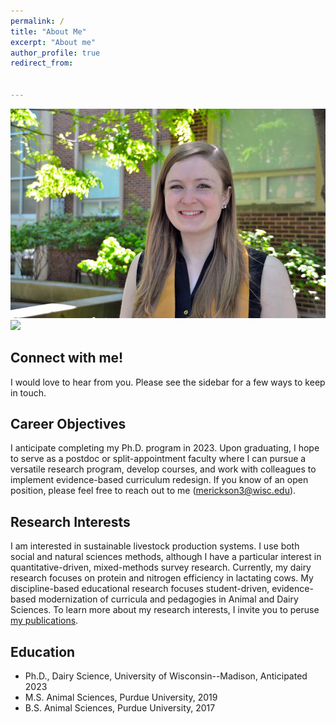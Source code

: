 ```yaml
---
permalink: /
title: "About Me"
excerpt: "About me"
author_profile: true
redirect_from: 


---
```


![](mgerickson.jpg)
<br/><img src='images/merickson3.jpg'>

Connect with me!
-----
I would love to hear from you. Please see the sidebar for a few ways to keep in touch. 

Career Objectives
-----
I anticipate completing my Ph.D. program in 2023. Upon graduating, I hope to serve as a postdoc or split-appointment faculty where I can pursue a versatile research program, develop courses, and work with colleagues to implement evidence-based curriculum redesign. If you know of an open position, please feel free to reach out to me (merickson3@wisc.edu).

Research Interests
-----
I am interested in sustainable livestock production systems. I use both social and natural sciences methods, although I have a particular interest in quantitative-driven, mixed-methods survey research. Currently, my dairy research focuses on protein and nitrogen efficiency in lactating cows. My discipline-based educational research focuses student-driven, evidence-based modernization of curricula and pedagogies in Animal and Dairy Sciences. To learn more about my research interests, I invite you to peruse [my publications](https://merickson3.github.io/publications/).

Education
-----
- Ph.D., Dairy Science, University of Wisconsin--Madison, Anticipated 2023
- M.S. Animal Sciences, Purdue University, 2019
- B.S. Animal Sciences, Purdue University, 2017
